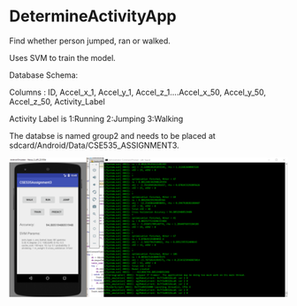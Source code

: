 # DetermineActivityApp
Find whether person jumped, ran or walked.

Uses SVM to train the model. 


Database Schema:

Columns : ID, Accel_x_1, Accel_y_1, Accel_z_1....Accel_x_50, Accel_y_50, Accel_z_50, Activity_Label

Activity Label is 1:Running 2:Jumping 3:Walking


The databse is named group2 and needs to be placed at sdcard/Android/Data/CSE535_ASSIGNMENT3.

![alt text](AppSS1.png)